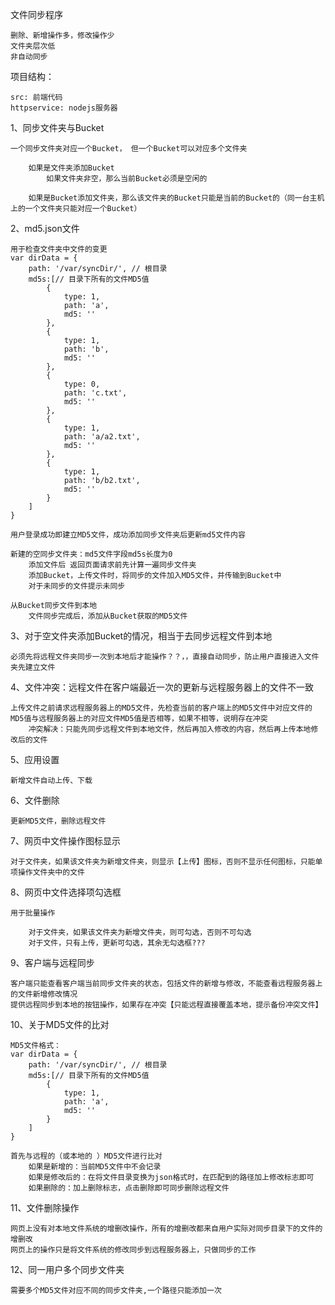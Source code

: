 文件同步程序

    删除、新增操作多，修改操作少
    文件夹层次低
    非自动同步

项目结构：
    
    src: 前端代码
    httpservice: nodejs服务器 


1、同步文件夹与Bucket
    
    一个同步文件夹对应一个Bucket， 但一个Bucket可以对应多个文件夹

        如果是文件夹添加Bucket
            如果文件夹非空，那么当前Bucket必须是空闲的

        如果是Bucket添加文件夹，那么该文件夹的Bucket只能是当前的Bucket的（同一台主机上的一个文件夹只能对应一个Bucket）

2、md5.json文件

    用于检查文件夹中文件的变更
    var dirData = {
        path: '/var/syncDir/', // 根目录
        md5s:[// 目录下所有的文件MD5值
            {
                type: 1,
                path: 'a',
                md5: ''
            },
            {
                type: 1,
                path: 'b',
                md5: ''
            },
            {
                type: 0,
                path: 'c.txt',
                md5: ''
            },
            {
                type: 1,
                path: 'a/a2.txt',
                md5: ''
            },
            {
                type: 1,
                path: 'b/b2.txt',
                md5: ''
            }
        ]
    }

    用户登录成功即建立MD5文件，成功添加同步文件夹后更新md5文件内容

    新建的空同步文件夹：md5文件字段md5s长度为0
        添加文件后 返回页面请求前先计算一遍同步文件夹
        添加Bucket，上传文件时，将同步的文件加入MD5文件，并传输到Bucket中
        对于未同步的文件提示未同步

    从Bucket同步文件到本地
        文件同步完成后，添加从Bucket获取的MD5文件


3、对于空文件夹添加Bucket的情况，相当于去同步远程文件到本地

    必须先将远程文件夹同步一次到本地后才能操作？？，，直接自动同步，防止用户直接进入文件夹先建立文件


4、文件冲突：远程文件在客户端最近一次的更新与远程服务器上的文件不一致
    
    上传文件之前请求远程服务器上的MD5文件，先检查当前的客户端上的MD5文件中对应文件的MD5值与远程服务器上的对应文件MD5值是否相等，如果不相等，说明存在冲突
        冲突解决：只能先同步远程文件到本地文件，然后再加入修改的内容，然后再上传本地修改后的文件

5、应用设置

    新增文件自动上传、下载

6、文件删除

    更新MD5文件，删除远程文件


7、网页中文件操作图标显示

    对于文件夹，如果该文件夹为新增文件夹，则显示【上传】图标，否则不显示任何图标，只能单项操作文件夹中的文件

8、网页中文件选择项勾选框

    用于批量操作

        对于文件夹，如果该文件夹为新增文件夹，则可勾选，否则不可勾选
        对于文件，只有上传，更新可勾选，其余无勾选框???

9、客户端与远程同步

    客户端只能查看客户端当前同步文件夹的状态，包括文件的新增与修改，不能查看远程服务器上的文件新增修改情况
    提供远程同步到本地的按钮操作，如果存在冲突【只能远程直接覆盖本地，提示备份冲突文件】

10、关于MD5文件的比对

    MD5文件格式：
    var dirData = {
        path: '/var/syncDir/', // 根目录
        md5s:[// 目录下所有的文件MD5值
            {
                type: 1,
                path: 'a',
                md5: ''
            }
        ]
    }

    首先与远程的（或本地的 ）MD5文件进行比对
        如果是新增的：当前MD5文件中不会记录
        如果是修改后的：在将文件目录变换为json格式时，在匹配到的路径加上修改标志即可
        如果删除的：加上删除标志，点击删除即可同步删除远程文件


11、文件删除操作

    网页上没有对本地文件系统的增删改操作，所有的增删改都来自用户实际对同步目录下的文件的增删改
    网页上的操作只是将文件系统的修改同步到远程服务器上，只做同步的工作


12、同一用户多个同步文件夹

    需要多个MD5文件对应不同的同步文件夹,一个路径只能添加一次





